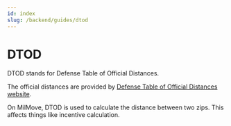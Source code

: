 ```yaml
---
id: index
slug: /backend/guides/dtod
---
```


# DTOD

DTOD stands for Defense Table of Official Distances.

The official distances are provided by [Defense Table of Official Distances website](https://dtod.transport.mil/Default.aspx).

On MilMove, DTOD is used to calculate the distance between two zips. This affects things like incentive calculation.
